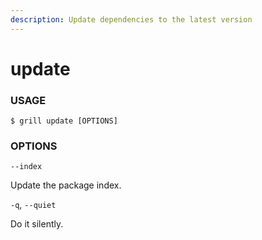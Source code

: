 ```yaml
---
description: Update dependencies to the latest version
---
```


# update

### USAGE

```
$ grill update [OPTIONS]
```

### OPTIONS

`--index`

Update the package index.

`-q`, `--quiet`&#x20;

Do it silently.
